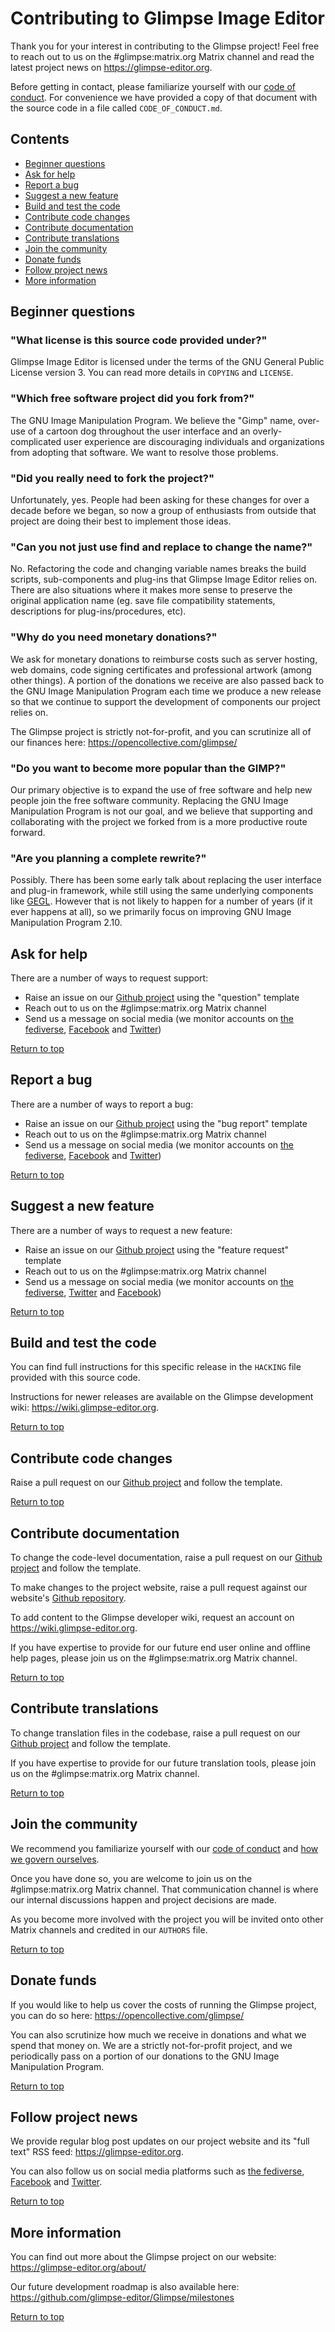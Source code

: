 # Contributing to Glimpse Image Editor
Thank you for your interest in contributing to the Glimpse project! Feel free to reach out to us on the #glimpse:matrix.org Matrix channel and read the latest project news on https://glimpse-editor.org.

Before getting in contact, please familiarize yourself with our [code of conduct](https://glimpse-editor.org/code-of-conduct/). For convenience we have provided a copy of that document with the source code in a file called `CODE_OF_CONDUCT.md`.

## Contents <a name="top"></a>
* [Beginner questions](#beginner-questions)
* [Ask for help](#ask-for-help)
* [Report a bug](#report-a-bug)
* [Suggest a new feature](#suggest-a-new-feature)
* [Build and test the code](#build-and-test-the-code)
* [Contribute code changes](#contribute-code-changes)
* [Contribute documentation](#contribute-documentation)
* [Contribute translations](#contribute-translations)
* [Join the community](#join-the-community)
* [Donate funds](#donate-funds)
* [Follow project news](#follow-project-news)
* [More information](#more-information)

## Beginner questions
### "What license is this source code provided under?"
Glimpse Image Editor is licensed under the terms of the GNU General Public License version 3. You can read more details in `COPYING` and `LICENSE`.

### "Which free software project did you fork from?"
The GNU Image Manipulation Program. We believe the "Gimp" name, over-use of a cartoon dog throughout the user interface and an overly-complicated user experience are discouraging individuals and organizations from adopting that software. We want to resolve those problems.

### "Did you really need to fork the project?"
Unfortunately, yes. People had been asking for these changes for over a decade before we began, so now a group of enthusiasts from outside that project are doing their best to implement those ideas.

### "Can you not just use find and replace to change the name?"
No. Refactoring the code and changing variable names breaks the build scripts, sub-components and plug-ins that Glimpse Image Editor relies on. There are also situations where it makes more sense to preserve the original application name (eg. save file compatibility statements, descriptions for plug-ins/procedures, etc).

### "Why do you need monetary donations?"
We ask for monetary donations to reimburse costs such as server hosting, web domains, code signing certificates and professional artwork (among other things). A portion of the donations we receive are also passed back to the GNU Image Manipulation Program each time we produce a new release so that we continue to support the development of components our project relies on.

The Glimpse project is strictly not-for-profit, and you can scrutinize all of our finances here: https://opencollective.com/glimpse/

### "Do you want to become more popular than the GIMP?"
Our primary objective is to expand the use of free software and help new people join the free software community. Replacing the GNU Image Manipulation Program is not our goal, and we believe that supporting and collaborating with the project we forked from is a more productive route forward.

### "Are you planning a complete rewrite?"
Possibly. There has been some early talk about replacing the user interface and plug-in framework, while still using the same underlying components like [GEGL](http://www.gegl.org/). However that is not likely to happen for a number of years (if it ever happens at all), so we primarily focus on improving GNU Image Manipulation Program 2.10.

## Ask for help
There are a number of ways to request support:

* Raise an issue on our [Github project](https://github.com/glimpse-editor/Glimpse) using the "question" template
* Reach out to us on the #glimpse:matrix.org Matrix channel
* Send us a message on social media (we monitor accounts on [the fediverse](https://mastodon.art/@glimpse), [Facebook](https://www.facebook.com/glimpse.editor) and [Twitter](https://twitter.com/glimpse_editor))

[Return to top](#top)

## Report a bug
There are a number of ways to report a bug:

* Raise an issue on our [Github project](https://github.com/glimpse-editor/Glimpse) using the "bug report" template
* Reach out to us on the #glimpse:matrix.org Matrix channel
* Send us a message on social media (we monitor accounts on [the fediverse](https://mastodon.art/@glimpse), [Facebook](https://www.facebook.com/glimpse.editor) and [Twitter](https://twitter.com/glimpse_editor))

[Return to top](#top)

## Suggest a new feature
There are a number of ways to request a new feature:

* Raise an issue on our [Github project](https://github.com/glimpse-editor/Glimpse) using the "feature request" template
* Reach out to us on the #glimpse:matrix.org Matrix channel
* Send us a message on social media (we monitor accounts on [the fediverse](https://mastodon.art/@glimpse), [Twitter](https://twitter.com/glimpse_editor) and [Facebook](https://www.facebook.com/glimpse.editor))

[Return to top](#top)

## Build and test the code
You can find full instructions for this specific release in the `HACKING` file provided with this source code.

Instructions for newer releases are available on the Glimpse development wiki: https://wiki.glimpse-editor.org.

[Return to top](#top)

## Contribute code changes
Raise a pull request on our [Github project](https://github.com/glimpse-editor/Glimpse) and follow the template.

[Return to top](#top)

## Contribute documentation
To change the code-level documentation, raise a pull request on our [Github project](https://github.com/glimpse-editor/Glimpse) and follow the template.

To make changes to the project website, raise a pull request against our website's [Github repository](https://github.com/glimpse-editor/getglimpse-web).

To add content to the Glimpse developer wiki, request an account on https://wiki.glimpse-editor.org.

If you have expertise to provide for our future end user online and offline help pages, please join us on the #glimpse:matrix.org Matrix channel.

[Return to top](#top)

## Contribute translations
To change translation files in the codebase, raise a pull request on our [Github project](https://github.com/glimpse-editor/Glimpse) and follow the template.

If you have expertise to provide for our future translation tools, please join us on the #glimpse:matrix.org Matrix channel.

[Return to top](#top)

## Join the community
We recommend you familiarize yourself with our [code of conduct](https://glimpse-editor.org/code-of-conduct/) and [how we govern ourselves](https://glimpse-editor.org/about/#how-does-this-project-govern-itself).

Once you have done so, you are welcome to join us on the #glimpse:matrix.org Matrix channel. That communication channel is where our internal discussions happen and project decisions are made.

As you become more involved with the project you will be invited onto other Matrix channels and credited in our `AUTHORS` file.

[Return to top](#top)

## Donate funds
If you would like to help us cover the costs of running the Glimpse project, you can do so here: https://opencollective.com/glimpse/

You can also scrutinize how much we receive in donations and what we spend that money on. We are a strictly not-for-profit project, and we periodically pass on a portion of our donations to the GNU Image Manipulation Program.

[Return to top](#top)

## Follow project news
We provide regular blog post updates on our project website and its "full text" RSS feed: https://glimpse-editor.org.

You can also follow us on social media platforms such as [the fediverse](https://mastodon.art/@glimpse), [Facebook](https://www.facebook.com/glimpse.editor) and [Twitter](https://twitter.com/glimpse_editor).

[Return to top](#top)

## More information
You can find out more about the Glimpse project on our website: https://glimpse-editor.org/about/

Our future development roadmap is also available here: https://github.com/glimpse-editor/Glimpse/milestones

[Return to top](#top)

